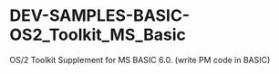 # DEV-SAMPLES-BASIC-OS2_Toolkit_MS_Basic
OS/2 Toolkit Supplement for MS BASIC 6.0. (write PM code in BASIC)
